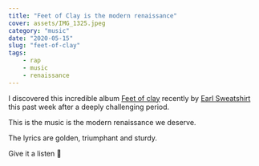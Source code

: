 ```yaml
---
title: "Feet of Clay is the modern renaissance"
cover: assets/IMG_1325.jpeg
category: "music"
date: "2020-05-15"
slug: "feet-of-clay"
tags:
    - rap
    - music
    - renaissance
---
```


I discovered this incredible album [Feet of clay](https://genius.com/albums/Earl-sweatshirt/Feet-of-clay-deluxe) recently by [Earl Sweatshirt](https://www.earlsweatshirt.com/) this past week after a deeply challenging period.

This is the music is the modern renaissance we deserve.

The lyrics are golden, triumphant and sturdy.

Give it a listen 🦶
